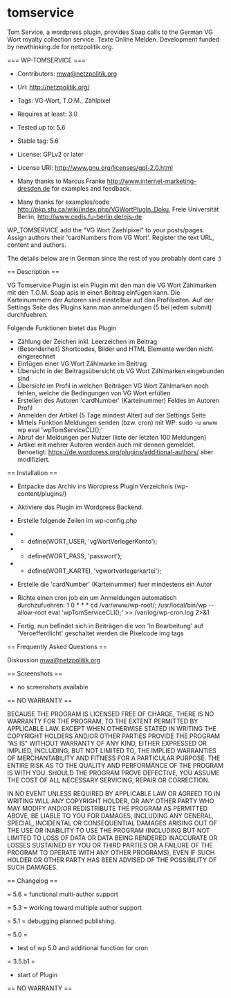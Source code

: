 tomservice
==========

Tom Service, a wordpress plugin, provides Soap calls to the German VG Wort royalty collection service. Texte Online Melden. Development funded by newthinking.de for netzpolitik.org.

=== WP-TOMSERVICE ===

* Contributors: mwa@netzpolitik.org
* Url: http://netzpolitik.org/
* Tags: VG-Wort, T.O.M., Zählpixel
* Requires at least: 3.0
* Tested up to: 5.6
* Stable tag: 5.6
* License: GPLv2 or later
* License URI: http://www.gnu.org/licenses/gpl-2.0.html

* Many thanks to Marcus Franke http://www.internet-marketing-dresden.de for examples and feedback.
* Many thanks for examples/code  http://pkp.sfu.ca/wiki/index.php/VGWortPlugIn_Doku, Freie Universität Berlin, http://www.cedis.fu-berlin.de/ojs-de

WP_TOMSERVICE add the "VG Wort Zaehlpixel" to your posts/pages. Assign authors
their 'cardNumbers from VG Wort'. Register the text URL, content and authors.

The details below are in German since the rest of you probably dont care :)

== Description ==

VG Tomservice Plugin ist ein Plugin mit den man die VG Wort Zählmarken mit den
T.O.M. Soap apis in einen Beitrag einfügen kann. Die Karteinummern der Autoren
sind einstellbar auf den Profilseiten. Auf der Settings Seite des Plugins kann
man anmeldungen (5 bei jedem submit) durchfuehren.

Folgende Funktionen bietet das Plugin

- Zählung der Zeichen inkl. Leerzeichen im Beitrag
- (Besonderheit) Shortcodes, Bilder und HTML Elemente werden nicht eingerechnet
- Einfügen einer VG Wort Zählmarke im Beitrag
- Übersicht in der Beitragsübersicht ob VG Wort Zählmarken eingebunden sind
- Übersicht im Profil in welchen Beiträgen VG Wort Zählmarken noch fehlen, welche die Bedingungen von VG Wort erfüllen
- Erstellen des Autoren 'cardNumber' (Karteinummer) Feldes im Autoren Profil
- Anmelden der Artikel (5 Tage mindest Alter) auf der Settings Seite
- Mittels Funktion Meldungen senden (bzw. cron) mit WP: sudo -u www wp eval 'wpTomServiceCLI();'
- Abruf der Meldungen per Nutzer (liste der letzten 100 Meldungen)
- Artikel mit mehrer Autoren werden auch mit dennen gemeldet. Benoetigt: https://de.wordpress.org/plugins/additional-authors/ aber modifiziert.


== Installation ==

* Entpacke das Archiv ins Wordpress Plugin Verzeichnis (wp-content/plugins/)
* Aktiviere das Plugin im Wordpress Backend.
* Erstelle folgende Zeilen im wp-config.php 
* - define(WORT_USER, 'vgWortVerlegerKonto');
* - define(WORT_PASS, 'passwort');
* - define(WORT_KARTEI, 'vgwortverlegerkartei');
* Erstelle die 'cardNumber' (Karteinummer) fuer mindestens ein Autor
* Richte einen cron job ein um Anmeldungen automatisch durchzufuehren:
    1 0 * * * cd /var/www/wp-root/;  /usr/local/bin/wp --allow-root eval 'wpTomServiceCLI();'  >> /var/log/wp-cron.log 2>&1

* Fertig, nun befindet sich in Beiträgen die von 'In Bearbeitung' auf 'Veroeffentlicht' geschaltet werden die Pixelcode img tags

== Frequently Asked Questions ==

Diskussion mwa@netzpolitik.org

== Screenshots ==

- no screenshots available

== NO WARRANTY ==

BECAUSE THE PROGRAM IS LICENSED FREE OF CHARGE, THERE IS NO WARRANTY FOR THE PROGRAM, TO THE EXTENT PERMITTED BY APPLICABLE LAW. EXCEPT WHEN OTHERWISE STATED IN WRITING THE COPYRIGHT HOLDERS AND/OR OTHER PARTIES PROVIDE THE PROGRAM "AS IS" WITHOUT WARRANTY OF ANY KIND, EITHER EXPRESSED OR IMPLIED, INCLUDING, BUT NOT LIMITED TO, THE IMPLIED WARRANTIES OF MERCHANTABILITY AND FITNESS FOR A PARTICULAR PURPOSE. THE ENTIRE RISK AS TO THE QUALITY AND PERFORMANCE OF THE PROGRAM IS WITH YOU. SHOULD THE PROGRAM PROVE DEFECTIVE, YOU ASSUME THE COST OF ALL NECESSARY SERVICING, REPAIR OR CORRECTION.

IN NO EVENT UNLESS REQUIRED BY APPLICABLE LAW OR AGREED TO IN WRITING WILL ANY COPYRIGHT HOLDER, OR ANY OTHER PARTY WHO MAY MODIFY AND/OR REDISTRIBUTE THE PROGRAM AS PERMITTED ABOVE, BE LIABLE TO YOU FOR DAMAGES, INCLUDING ANY GENERAL, SPECIAL, INCIDENTAL OR CONSEQUENTIAL DAMAGES ARISING OUT OF THE USE OR INABILITY TO USE THE PROGRAM (INCLUDING BUT NOT LIMITED TO LOSS OF DATA OR DATA BEING RENDERED INACCURATE OR LOSSES SUSTAINED BY YOU OR THIRD PARTIES OR A FAILURE OF THE PROGRAM TO OPERATE WITH ANY OTHER PROGRAMS), EVEN IF SUCH HOLDER OR OTHER PARTY HAS BEEN ADVISED OF THE POSSIBILITY OF SUCH DAMAGES.

== Changelog ==

= 5.6 = functional multi-author support

= 5.3 = working toward multiple author support

= 5.1 = debugging planned publishing.

= 5.0 =
* test of wp 5.0 and additional function for cron

= 3.5.b1 =
* start of Plugin

== NO WARRANTY ==
